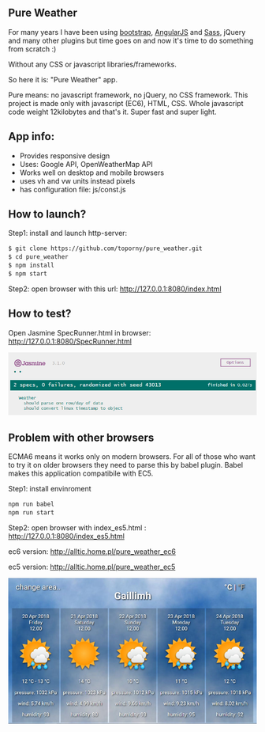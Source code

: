## Pure Weather

For many years I have been using [bootstrap](https://github.com/toporny/andrea_project/), [AngularJS](https://github.com/toporny/just_words) and [Sass](https://github.com/toporny/andrea_project),  jQuery and many other plugins but time goes on and now it's time to do something from scratch :)

Without any CSS or javascript libraries/frameworks.

So here it is: "Pure Weather" app.

Pure means: no javascript framework, no jQuery, no CSS framework. 
This project is made only with javascript (EC6), HTML, CSS.
Whole javascript code weight 12kilobytes and that's it. Super fast and super light.

## App info:
- Provides responsive design
- Uses: Google API, OpenWeatherMap API
- Works well on desktop and mobile browsers
- uses vh and vw units instead pixels
- has configuration file: js/const.js 


## How to launch?
Step1: install and launch http-server:
```sh
$ git clone https://github.com/toporny/pure_weather.git
$ cd pure_weather
$ npm install
$ npm start
```

Step2: open browser with this url: http://127.0.0.1:8080/index.html



## How to test?
Open Jasmine SpecRunner.html in browser: http://127.0.0.1:8080/SpecRunner.html

![N](assets/jasmine_test.png)



## Problem with other browsers
ECMA6 means it works only on modern browsers.
For all of those who want to try it on older browsers they need to parse this by babel plugin.
Babel makes this application compatibile with EC5.

Step1: install envinroment
```sh
npm run babel
npm run start
```
Step2: open browser with index_es5.html : http://127.0.0.1:8080/index_es5.html


ec6 version: http://alltic.home.pl/pure_weather_ec6

ec5 version: http://alltic.home.pl/pure_weather_ec5


![N](assets/horizontal.jpg)
